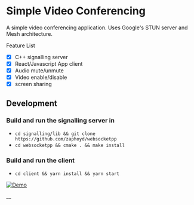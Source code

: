 # Simple Video Conferencing
A simple video conferencing application. Uses Google's STUN server and Mesh architecture.

Feature List
- [x] C++ signalling server
- [x] React/Javascript App client
- [x] Audio mute/unmute
- [x] Video enable/disable
- [x] screen sharing

## Development
### Build and run the signalling server in
- `cd signalling/lib && git clone https://github.com/zaphoyd/websocketpp`
- `cd websocketpp && cmake . && make install`
  
### Build and run the client
- `cd client && yarn install && yarn start`


[![Demo]()](https://user-images.githubusercontent.com/3197630/143926428-cb1c368f-513d-4818-bd5f-bd83fec0260d.mp4)

__
